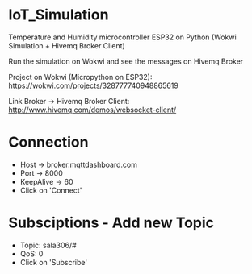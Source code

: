 # IoT_Simulation
Temperature and Humidity microcontroller ESP32 on Python (Wokwi Simulation + Hivemq Broker Client)

Run the simulation on Wokwi and see the messages on Hivemq Broker

Project on Wokwi (Micropython on ESP32): https://wokwi.com/projects/328777740948865619

Link Broker -> Hivemq Broker Client: http://www.hivemq.com/demos/websocket-client/

# Connection
- Host -> broker.mqttdashboard.com
- Port -> 8000
- KeepAlive -> 60
- Click on 'Connect'

# Subsciptions - Add new Topic
- Topic: sala306/#
- QoS: 0
- Click on 'Subscribe'
